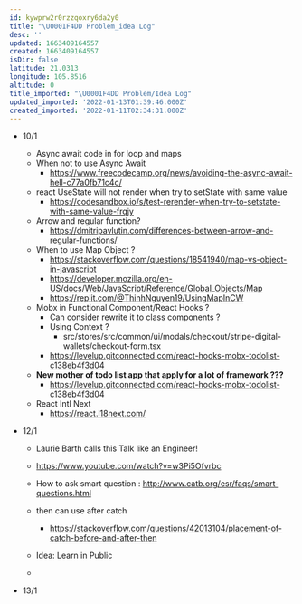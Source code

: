 ```yaml
---
id: kywprw2r0rzzqoxry6da2y0
title: "\U0001F4DD Problem_idea Log"
desc: ''
updated: 1663409164557
created: 1663409164557
isDir: false
latitude: 21.0313
longitude: 105.8516
altitude: 0
title_imported: "\U0001F4DD Problem/Idea Log"
updated_imported: '2022-01-13T01:39:46.000Z'
created_imported: '2022-01-11T02:34:31.000Z'
---
```


- 10/1
	- 	Async await code in for loop and maps
	- 	When not to use Async Await
		- 	https://www.freecodecamp.org/news/avoiding-the-async-await-hell-c77a0fb71c4c/
	- 	react UseState will not render when try to setState with same value 
		- 	https://codesandbox.io/s/test-rerender-when-try-to-setstate-with-same-value-frqjy
	- 	Arrow and regular function?
		- 	https://dmitripavlutin.com/differences-between-arrow-and-regular-functions/
	- 	When to use Map Object ?
		- 	https://stackoverflow.com/questions/18541940/map-vs-object-in-javascript
		- 	https://developer.mozilla.org/en-US/docs/Web/JavaScript/Reference/Global_Objects/Map
		- 	https://replit.com/@ThinhNguyen19/UsingMapInCW
	- 	Mobx in Functional Component/React Hooks ? 
		- 	Can consider rewrite it to class components ?
		- 	Using Context ?
			- 	src/stores/src/common/ui/modals/checkout/stripe-digital-wallets/checkout-form.tsx
		- 	https://levelup.gitconnected.com/react-hooks-mobx-todolist-c138eb4f3d04
	- **New mother of todo list app that apply for a lot of framework ???**
		- https://levelup.gitconnected.com/react-hooks-mobx-todolist-c138eb4f3d04
	- React Intl Next
		- https://react.i18next.com/
- 12/1
	- Laurie Barth calls this Talk like an Engineer!
	- https://www.youtube.com/watch?v=w3Pi5Ofvrbc
	- How to ask smart question : http://www.catb.org/esr/faqs/smart-questions.html
	
	- then can use after catch
		- https://stackoverflow.com/questions/42013104/placement-of-catch-before-and-after-then
	
	- Idea: Learn in Public
	- 

- 13/1 